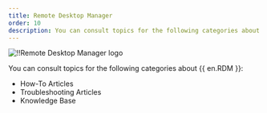 ```yaml
---
title: Remote Desktop Manager
order: 10
description: You can consult topics for the following categories about Remote Desktop Manager':' How-To Articles, Troubleshooting Articles and Knowledge Base
---
```


![!!Remote Desktop Manager logo](https://webdevolutions.blob.core.windows.net/images/projects/remote-desktop-manager/logos/remote-desktop-manager-color-shadow.svg)

You can consult topics for the following categories about {{ en.RDM }}:

- How-To Articles
- Troubleshooting Articles
- Knowledge Base